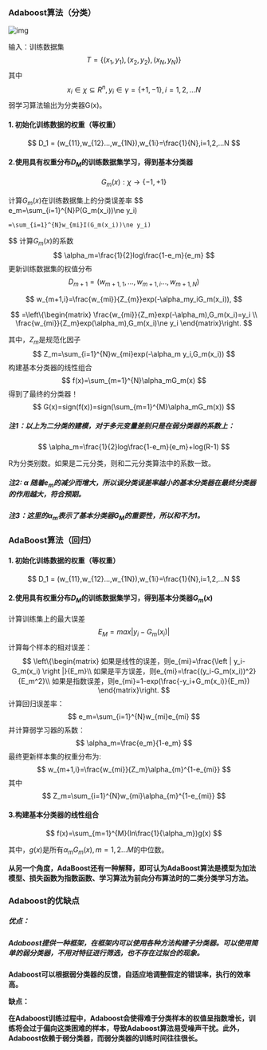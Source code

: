 ### Adaboost算法（分类）

![img](https://pic1.zhimg.com/80/v2-6dfc944cd6c241d5fb47405173d957fc_720w.jpg)

输入：训练数据集
$$
T = \left \{ (x_1,y_1),(x_2,y_2),(x_N,y_N)\right \}
$$
其中
$$
x_{i} \in \chi \subseteq R^{n},y_i \in \gamma=\left \{+1,-1 \right\},i=1,2,...N
$$
弱学习算法输出为分类器G(x)。

#### 1. 初始化训练数据的权重（等权重）

$$
D_1 = (w_{11},w_{12}...,w_{1N}),w_{1i}=\frac{1}{N},i=1,2,...N
$$

#### 2.使用具有权重分布$D_M$的训练数据集学习，得到基本分类器

$$
G_{m}(x):\chi \to \left \{-1,+1\right\}
$$

计算$G_m(x)$在训练数据集上的分类误差率
$$
e_m=\sum_{i=1}^{N}P(G_m(x_i))\ne y_i)
	
	=\sum_{i=1}^{N}w_{mi}I(G_m(x_i))\ne y_i)
$$
计算$G_m(x)$的系数
$$
\alpha_m=\frac{1}{2}log\frac{1-e_m}{e_m}
$$
更新训练数据集的权值分布
$$
D_{m+1}=(w_{m+1,1},...,w_{m+1,i}...,w_{m+1,N})
$$

$$
w_{m+1,i}=\frac{w_{mi}}{Z_{m}}exp(-\alpha_my_iG_m(x_i)),
$$

$$
=\left\{\begin{matrix} 
  \frac{w_{mi}}{Z_m}exp(-\alpha_m),G_m(x_i)=y_i \\  
  \frac{w_{mi}}{Z_m}exp(\alpha_m),G_m(x_i)\ne y_i
\end{matrix}\right.
$$

其中，$Z_m$是规范化因子
$$
Z_m=\sum_{i=1}^{N}w_{mi}exp(-\alpha_m y_i,G_m(x_i))
$$
构建基本分类器的线性组合
$$
f(x)=\sum_{m=1}^{N}\alpha_mG_m(x)
$$
得到了最终的分类器！
$$
G(x)=sign(f(x))=sign(\sum_{m=1}^{M}\alpha_mG_m(x))
$$

##### 注1：以上为二分类的建模，对于多元变量差别只是在弱分类器的系数上：

$$
\alpha_m=\frac{1}{2}log\frac{1-e_m}{e_m}+log(R-1)
$$

R为分类别数。如果是二元分类，则和二元分类算法中的系数一致。

##### 注2: $\alpha$ 随着$e_{m}$的减少而增大，所以误分类误差率越小的基本分类器在最终分类器的作用越大，符合预期。

##### 注3：这里的$\alpha_m$表示了基本分类器$G_M$的重要性，所以和不为1。 



### AdaBoost算法（回归）

#### 1. 初始化训练数据的权重（等权重）

$$
D_1 = (w_{11},w_{12}...,w_{1N}),w_{1i}=\frac{1}{N},i=1,2,...N
$$

#### 2.使用具有权重分布$D_M$的训练数据集学习，得到基本分类器$G_m(x)$

计算训练集上的最大误差
$$
E_M = max\left | y_i-G_m(x_i) \right |
$$
计算每个样本的相对误差：
$$
\left\{\begin{matrix} 
  如果是线性的误差，则e_{mi}=\frac{\left | y_i-G_m(x_i) \right |}{E_m}\\  
  如果是平方误差，则e_{mi}=\frac{(y_i-G_m(x_i))^2}{E_m^2}\\
  如果是指数误差，则e_{mi}=1-exp(\frac{-y_i+G_m(x_i)}{E_m})
\end{matrix}\right.
$$
计算回归误差率：
$$
e_m=\sum_{i=1}^{N}w_{mi}e_{mi}
$$
并计算弱学习器的系数：
$$
\alpha_m=\frac{e_m}{1-e_m}
$$
最终更新样本集的权重分布为:
$$
w_{m+1,i}=\frac{w_{mi}}{Z_m}\alpha_{m}^{1-e_{mi}}
$$
其中
$$
Z_m=\sum_{i=1}^{N}w_{mi}\alpha_{m}^{1-e_{mi}}
$$

#### 3.构建基本分类器的线性组合

$$
f(x)=\sum_{m=1}^{M}(ln\frac{1}{\alpha_m})g(x)
$$

其中，$g(x)$是所有$\alpha_mG_m(x),m=1,2...M$的中位数。





**从另一个角度，AdaBoost还有一种解释，即可认为AdaBoost算法是模型为加法模型、损失函数为指数函数、学习算法为前向分布算法时的二类分类学习方法。**[](https://zhuanlan.zhihu.com/p/39972832)

### 

### Adaboost的优缺点

##### 优点：

##### Adaboost提供一种框架，在框架内可以使用各种方法构建子分类器。可以使用简单的弱分类器，不用对特征进行筛选，也**不存在过拟合的现象**。

**Adaboost可以根据弱分类器的反馈，自适应地调整假定的错误率，执行的效率高。**

**缺点：**

**在Adaboost训练过程中，Adaboost会使得难于分类样本的权值呈指数增长，训练将会过于偏向这类困难的样本，导致Adaboost算法易受噪声干扰。此外，Adaboost依赖于弱分类器，而弱分类器的训练时间往往很长。**



























